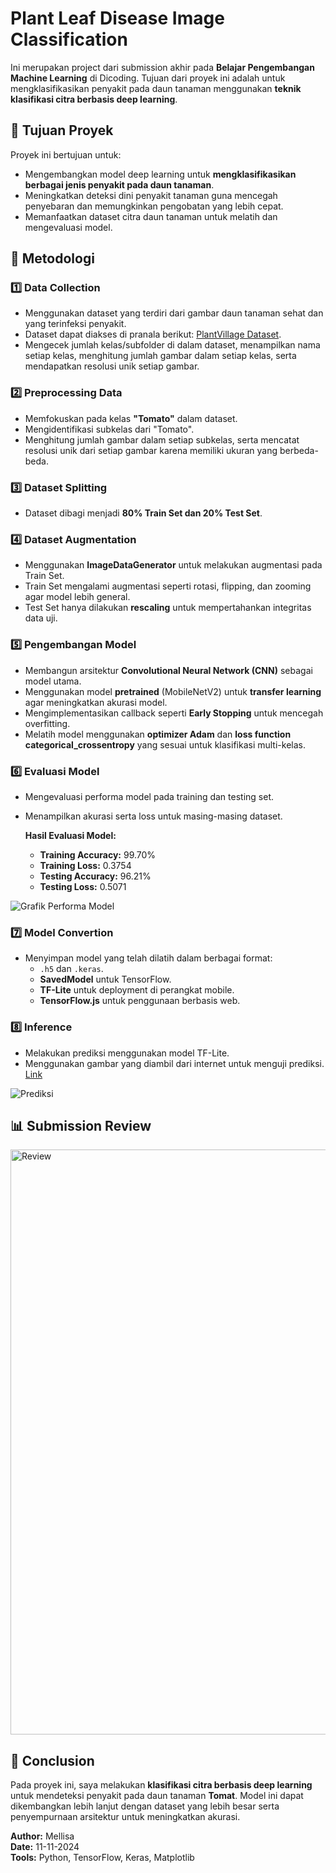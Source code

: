 # Plant Leaf Disease Image Classification

Ini merupakan project dari submission akhir pada **Belajar Pengembangan Machine Learning** di Dicoding. Tujuan dari proyek ini adalah untuk mengklasifikasikan penyakit pada daun tanaman menggunakan **teknik klasifikasi citra berbasis deep learning**.

## 📌 Tujuan Proyek

Proyek ini bertujuan untuk:
- Mengembangkan model deep learning untuk **mengklasifikasikan berbagai jenis penyakit pada daun tanaman**.
- Meningkatkan deteksi dini penyakit tanaman guna mencegah penyebaran dan memungkinkan pengobatan yang lebih cepat.
- Memanfaatkan dataset citra daun tanaman untuk melatih dan mengevaluasi model.

## 📑 Metodologi

### 1️⃣ Data Collection
- Menggunakan dataset yang terdiri dari gambar daun tanaman sehat dan yang terinfeksi penyakit.
- Dataset dapat diakses di pranala berikut: [PlantVillage Dataset](https://github.com/spMohanty/PlantVillage-Dataset/tree/master/raw/color).
- Mengecek jumlah kelas/subfolder di dalam dataset, menampilkan nama setiap kelas, menghitung jumlah gambar dalam setiap kelas, serta mendapatkan resolusi unik setiap gambar.

### 2️⃣ Preprocessing Data
- Memfokuskan pada kelas **"Tomato"** dalam dataset.
- Mengidentifikasi subkelas dari "Tomato".
- Menghitung jumlah gambar dalam setiap subkelas, serta mencatat resolusi unik dari setiap gambar karena memiliki ukuran yang berbeda-beda.

### 3️⃣ Dataset Splitting
- Dataset dibagi menjadi **80% Train Set dan 20% Test Set**.

### 4️⃣ Dataset Augmentation
- Menggunakan **ImageDataGenerator** untuk melakukan augmentasi pada Train Set.
- Train Set mengalami augmentasi seperti rotasi, flipping, dan zooming agar model lebih general.
- Test Set hanya dilakukan **rescaling** untuk mempertahankan integritas data uji.

### 5️⃣ Pengembangan Model
- Membangun arsitektur **Convolutional Neural Network (CNN)** sebagai model utama.
- Menggunakan model **pretrained** (MobileNetV2) untuk **transfer learning** agar meningkatkan akurasi model.
- Mengimplementasikan callback seperti **Early Stopping** untuk mencegah overfitting.
- Melatih model menggunakan **optimizer Adam** dan **loss function categorical_crossentropy** yang sesuai untuk klasifikasi multi-kelas.

### 6️⃣ Evaluasi Model
- Mengevaluasi performa model pada training dan testing set.
- Menampilkan akurasi serta loss untuk masing-masing dataset.

    **Hasil Evaluasi Model:**
    - **Training Accuracy:** 99.70%
    - **Training Loss:** 0.3754
    - **Testing Accuracy:** 96.21%
    - **Testing Loss:** 0.5071

![Grafik Performa Model](https://github.com/user-attachments/assets/95fbf9e7-fc66-45c9-b852-e8830217e1a0)


### 7️⃣ Model Convertion
- Menyimpan model yang telah dilatih dalam berbagai format:
  - `.h5` dan `.keras`.
  - **SavedModel** untuk TensorFlow.
  - **TF-Lite** untuk deployment di perangkat mobile.
  - **TensorFlow.js** untuk penggunaan berbasis web.

### 8️⃣ Inference
- Melakukan prediksi menggunakan model TF-Lite.
- Menggunakan gambar yang diambil dari internet untuk menguji prediksi. [Link](https://th.bing.com/th/id/OIP.Js8__bryYlncSSuNOAIyWgAAAA?rs=1&pid=ImgDetMain)

![Prediksi](https://github.com/user-attachments/assets/f039d2f9-9182-42b8-b61d-b33729d2b276)


## 📊 Submission Review
<img width="936" alt="Review" src="https://github.com/user-attachments/assets/f16f5906-4868-4808-9f12-0d316c41521b" />


## 📌 Conclusion
Pada proyek ini, saya melakukan **klasifikasi citra berbasis deep learning** untuk mendeteksi penyakit pada daun tanaman **Tomat**. Model ini dapat dikembangkan lebih lanjut dengan dataset yang lebih besar serta penyempurnaan arsitektur untuk meningkatkan akurasi.

**Author:** Mellisa  
**Date:** 11-11-2024  
**Tools:** Python, TensorFlow, Keras, Matplotlib

